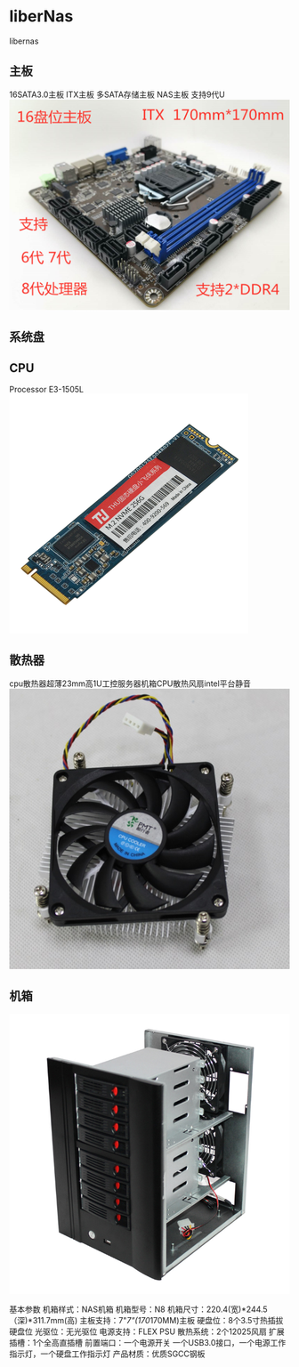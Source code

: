 # liberNas
libernas
## 主板
16SATA3.0主板 ITX主板 多SATA存储主板 NAS主板 支持9代U
![mainboard](/img/mainboard.png)

## 系统盘
## CPU
Processor E3-1505L
![ssd](/img/m.2SSD.png)

## 散热器
cpu散热器超薄23mm高1U工控服务器机箱CPU散热风扇intel平台静音
![fan](/img/fan.jpg)


## 机箱
![crate](/img/crate.jpg)

基本参数
机箱样式：NAS机箱
机箱型号：N8
机箱尺寸：220.4(宽)*244.5（深)*311.7mm(高)
主板支持：7"*7"(170*170MM)主板
硬盘位：8个3.5寸热插拔硬盘位
光驱位：无光驱位
电源支持：FLEX PSU
散热系统：2个12025风扇
扩展插槽：1个全高直插槽
前置端口：一个电源开关 一个USB3.0接口，一个电源工作指示灯，一个硬盘工作指示灯
产品材质：优质SGCC钢板


